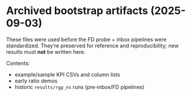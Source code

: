 # Archived bootstrap artifacts (2025-09-03)

These files were used before the FD probe + inbox pipelines were standardized.
They’re preserved for reference and reproducibility; new results must **not** be
written here.

Contents:
- example/sample KPI CSVs and column lists
- early ratio demos
- historic `results/rgp_ns` runs (pre-inbox/FD pipelines)
